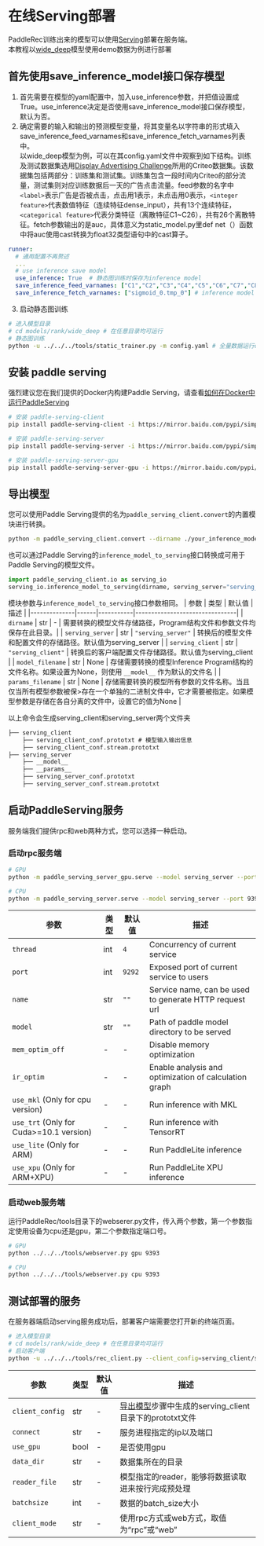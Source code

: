 # 在线Serving部署
PaddleRec训练出来的模型可以使用[Serving](https://github.com/PaddlePaddle/Serving)部署在服务端。  
本教程以[wide_deep](../models/rank/wide_deep/README.md)模型使用demo数据为例进行部署  

## 首先使用save_inference_model接口保存模型
1. 首先需要在模型的yaml配置中，加入use_inference参数，并把值设置成True。use_inference决定是否使用save_inference_model接口保存模型，默认为否。  
2. 确定需要的输入和输出的预测模型变量，将其变量名以字符串的形式填入save_inference_feed_varnames和save_inference_fetch_varnames列表中。  
以wide_deep模型为例，可以在其config.yaml文件中观察到如下结构。训练及测试数据集选用[Display Advertising Challenge](https://www.kaggle.com/c/criteo-display-ad-challenge/)所用的Criteo数据集。该数据集包括两部分：训练集和测试集。训练集包含一段时间内Criteo的部分流量，测试集则对应训练数据后一天的广告点击流量。feed参数的名字中```<label>```表示广告是否被点击，点击用1表示，未点击用0表示，```<integer feature>```代表数值特征（连续特征dense_input），共有13个连续特征，```<categorical feature>```代表分类特征（离散特征C1~C26），共有26个离散特征。fetch参数输出的是auc，具体意义为static_model.py里def net（）函数中将auc使用cast转换为float32类型语句中的cast算子。  
```yaml
runner:
  # 通用配置不再赘述
  ...
  # use inference save model
  use_inference: True  # 静态图训练时保存为inference model
  save_inference_feed_varnames: ["C1","C2","C3","C4","C5","C6","C7","C8","C9","C10","C11","C12","C13","C14","C15","C16","C17","C18","C19","C20","C21","C22","C23","C24","C25","C26","dense_input"] # inference model 的feed参数的名字
  save_inference_fetch_varnames: ["sigmoid_0.tmp_0"] # inference model 的fetch参数的名字
```
3. 启动静态图训练
```bash
# 进入模型目录
# cd models/rank/wide_deep # 在任意目录均可运行
# 静态图训练
python -u ../../../tools/static_trainer.py -m config.yaml # 全量数据运行config_bigdata.yaml 
```

## 安装 paddle serving
强烈建议您在我们提供的Docker内构建Paddle Serving，请查看[如何在Docker中运行PaddleServing](https://github.com/PaddlePaddle/Serving/blob/v0.8.3/doc/Install_CN.md)
```bash
# 安装 paddle-serving-client
pip install paddle-serving-client -i https://mirror.baidu.com/pypi/simple

# 安装 paddle-serving-server
pip install paddle-serving-server -i https://mirror.baidu.com/pypi/simple

# 安装 paddle-serving-server-gpu
pip install paddle-serving-server-gpu -i https://mirror.baidu.com/pypi/simple
```

## 导出模型
您可以使用Paddle Serving提供的名为`paddle_serving_client.convert`的内置模块进行转换。
```bash
python -m paddle_serving_client.convert --dirname ./your_inference_model_dir --model_filename ./your_inference_model_filename --params_filename ./your_inference_params_filename
```

也可以通过Paddle Serving的`inference_model_to_serving`接口转换成可用于Paddle Serving的模型文件。
```python
import paddle_serving_client.io as serving_io
serving_io.inference_model_to_serving(dirname, serving_server="serving_server", serving_client="serving_client",  model_filename=None, params_filename=None)
```

模块参数与`inference_model_to_serving`接口参数相同。
| 参数 | 类型 | 默认值 | 描述 |
|--------------|------|-----------|--------------------------------|
| `dirname` | str | - | 需要转换的模型文件存储路径，Program结构文件和参数文件均保存在此目录。|
| `serving_server` | str | `"serving_server"` | 转换后的模型文件和配置文件的存储路径。默认值为serving_server |
| `serving_client` | str | `"serving_client"` | 转换后的客户端配置文件存储路径。默认值为serving_client |
| `model_filename` | str | None | 存储需要转换的模型Inference Program结构的文件名称。如果设置为None，则使用 `__model__` 作为默认的文件名 |
| `params_filename` | str | None | 存储需要转换的模型所有参数的文件名称。当且仅当所有模型参数被保>存在一个单独的二进制文件中，它才需要被指定。如果模型参数是存储在各自分离的文件中，设置它的值为None |

以上命令会生成serving_client和serving_server两个文件夹
```txt
├── serving_client
    ├── serving_client_conf.prototxt # 模型输入输出信息
    ├── serving_client_conf.stream.prototxt
├── serving_server
    ├── __model__
    ├── __params__
    ├── serving_server_conf.prototxt
    ├── serving_server_conf.stream.prototxt
```

## 启动PaddleServing服务
服务端我们提供rpc和web两种方式，您可以选择一种启动。
### 启动rpc服务端
```bash
# GPU
python -m paddle_serving_server_gpu.serve --model serving_server --port 9393 --gpu_ids 0

# CPU
python -m paddle_serving_server.serve --model serving_server --port 9393
```

| 参数 | 类型 | 默认值 | 描述 |
|--------------|------|-----------|--------------------------------|
| `thread` | int | `4` | Concurrency of current service |
| `port` | int | `9292` | Exposed port of current service to users|
| `name` | str | `""` | Service name, can be used to generate HTTP request url |
| `model` | str | `""` | Path of paddle model directory to be served |
| `mem_optim_off` | - | - | Disable memory optimization |
| `ir_optim` | - | - | Enable analysis and optimization of calculation graph |
| `use_mkl` (Only for cpu version) | - | - | Run inference with MKL |
| `use_trt` (Only for Cuda>=10.1 version) | - | - | Run inference with TensorRT  |
| `use_lite` (Only for ARM) | - | - | Run PaddleLite inference |
| `use_xpu` (Only for ARM+XPU) | - | - | Run PaddleLite XPU inference |

### 启动web服务端
运行PaddleRec/tools目录下的webserer.py文件，传入两个参数，第一个参数指定使用设备为cpu还是gpu，第二个参数指定端口号。
```bash
# GPU
python ../../../tools/webserver.py gpu 9393

# CPU
python ../../../tools/webserver.py cpu 9393
```

## 测试部署的服务
在服务器端启动serving服务成功后，部署客户端需要您打开新的终端页面。
```bash
# 进入模型目录
# cd models/rank/wide_deep # 在任意目录均可运行
# 启动客户端
python -u ../../../tools/rec_client.py --client_config=serving_client/serving_client_conf.prototxt --connect=0.0.0.0:9393 --use_gpu=true --data_dir=data/sample_data/train/ --reader_file=criteo_reader.py --batchsize=5 --client_mode=web
```

| 参数 | 类型 | 默认值 | 描述 |
|--------------|------|-----------|--------------------------------|
| `client_config` | str | - | [导出模型](#导出模型)步骤中生成的serving_client目录下的prototxt文件 |
| `connect` | str | - | 服务进程指定的ip以及端口 |
| `use_gpu` | bool | - | 是否使用gpu |
| `data_dir` | str | - | 数据集所在的目录 |
| `reader_file` | str | - | 模型指定的reader，能够将数据读取进来按行完成预处理 |
| `batchsize` | int | - | 数据的batch_size大小 |
| `client_mode` | str | - | 使用rpc方式或web方式，取值为“rpc”或“web” |
